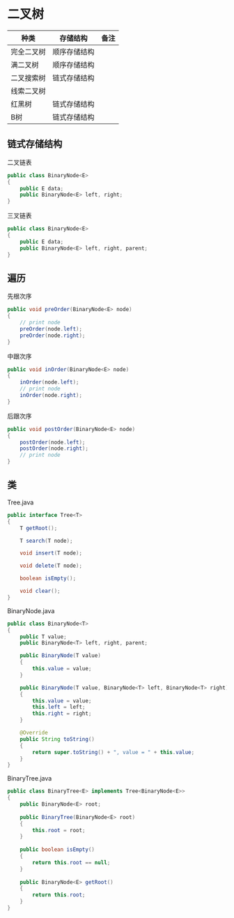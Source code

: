 # 二叉树

|种类|存储结构|备注|
|---|---|---|
|完全二叉树|顺序存储结构||
|满二叉树|顺序存储结构||
|二叉搜索树|链式存储结构||
|线索二叉树|||
|红黑树|链式存储结构||
|B树|链式存储结构||

## 链式存储结构

二叉链表
```java
public class BinaryNode<E>
{
    public E data;
    public BinaryNode<E> left, right;
}
```

三叉链表
```java
public class BinaryNode<E>
{
    public E data;
    public BinaryNode<E> left, right, parent;
}
```

## 遍历
先根次序
```java
public void preOrder(BinaryNode<E> node)
{
    // print node
    preOrder(node.left);
    preOrder(node.right);
}
```

中跟次序
```java
public void inOrder(BinaryNode<E> node)
{
    inOrder(node.left);
    // print node
    inOrder(node.right);
}
```
后跟次序
```java
public void postOrder(BinaryNode<E> node)
{
    postOrder(node.left);
    postOrder(node.right);
    // print node
}
```

## 类
Tree.java
```java
public interface Tree<T>
{
    T getRoot();

    T search(T node);

    void insert(T node);

    void delete(T node);

    boolean isEmpty();

    void clear();
}
```

BinaryNode.java
```java
public class BinaryNode<T>
{
    public T value;
    public BinaryNode<T> left, right, parent;

    public BinaryNode(T value)
    {
        this.value = value;
    }

    public BinaryNode(T value, BinaryNode<T> left, BinaryNode<T> right)
    {
        this.value = value;
        this.left = left;
        this.right = right;
    }

    @Override
    public String toString()
    {
        return super.toString() + ", value = " + this.value;
    }
}
```

BinaryTree.java
```java
public class BinaryTree<E> implements Tree<BinaryNode<E>>
{
    public BinaryNode<E> root;
    
    public BinaryTree(BinaryNode<E> root)
    {
        this.root = root;
    }
    
    public boolean isEmpty()
    {
        return this.root == null;
    }
    
    public BinaryNode<E> getRoot()
    {
        return this.root;
    }
}
```
